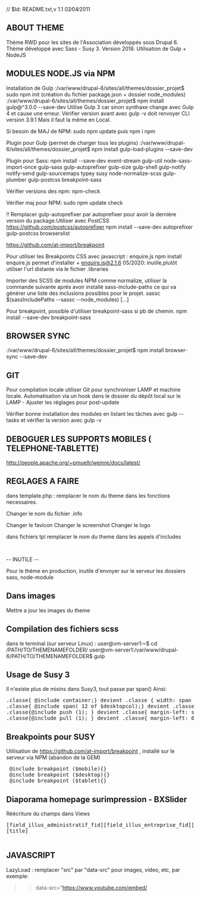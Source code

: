 // $Id: README.txt,v 1.1 02∕04∕2011

ABOUT THEME
-----------

Thème RWD pour les sites de l'Association développés sous Drupal 6.
Thème développé avec Sass - Susy 3. Version 2018.
Utilisation de Gulp + NodeJS

MODULES NODE.JS via NPM
----------------------------------
Installation de Gulp
:/var/www/drupal-6/sites/all/themes/dossier_projet$ sudo npm init (création du fichier  package.json + dossier node_modules)
:/var/www/drupal-6/sites/all/themes/dossier_projet$ npm install gulp@^3.0.0 --save-dev
Utilise Gulp 3 car sinon synthaxe change avec Gulp 4 et cause une erreur.
Vérifier version avant avec gulp -v doit renvoyer CLI version 3.9.1 Mais il faut la même en Local.

Si besoin de MAJ de NPM:
sudo npm update puis npm i npm

Plugin pour Gulp (permet de charger tous les plugins)
:/var/www/drupal-6/sites/all/themes/dossier_projet$ npm install gulp-load-plugins --save-dev

Plugin pour Sass:
npm install --save-dev  event-stream gulp-util node-sass-import-once gulp-sass  gulp-autoprefixer gulp-size gulp-shell gulp-notify notify-send gulp-sourcemaps typey susy node-normalize-scss gulp-plumber gulp-postcss
breakpoint-sass

Vérifier versions des npm:
npm-check

Vérifier maj pour NPM:
 sudo npm update check

 !! Remplacer gulp-autoprefixer par autoprefixer pour avoir la dernière version du package.Utiliser avec PostCSS
 https://github.com/postcss/autoprefixer
 npm install --save-dev autoprefixer gulp-postcss browserslist

 https://github.com/at-import/breakpoint

 Pour utiliser les Breakpoints CSS avec javascript : enquire.js
 npm install enquire.js  permet d'installer + enquire.js@2.1.6
 05/2020: inutile,plutôt utiliser l'url distante via le fichier .libraries

 Importer des SCSS de modules NPM comme normalize, utiliser la commande suivante aprés avoir installé sass-include-paths
 ce qui va générer une liste des inclusions possibles pour le projet.
 sassc $(sassIncludePaths --sassc --node_modules) [...]

 Pour breakpoint, possible d'utiliser breakpoint-sass si pb de chemin.
 npm install --save-dev breakpoint-sass

BROWSER SYNC
-----------------
:/var/www/drupal-6/sites/all/themes/dossier_projet$ npm install browser-sync --save-dev

GIT
-----------------
Pour compilation locale utiliser Git pour synchroniser LAMP et machine locale.
Automatisation via un hook dans le dossier du dépôt local sur le LAMP - Ajuster les réglages pour post-update

Vérifier bonne installation des modules en listant les tâches avec gulp --tasks et vérifier la version avec gulp -v

DEBOGUER LES SUPPORTS MOBILES ( TELEPHONE-TABLETTE)
----------------------------------------------------------------------
http://people.apache.org/~pmuellr/weinre/docs/latest/


REGLAGES A FAIRE
----------------

dans template.php :
remplacer le nom du theme dans les fonctions necessaires.

Changer le nom du fichier .info

Changer le favicon
Changer le screenshot
Changer le logo

dans fichiers tpl
remplacer le nom du theme dans les appels d'includes
<pre>
 <?php
$theme_path = drupal_get_path('theme', 'starterd6_pf_rwd'); //Nom du thème idem nom du fichier .info
include ($theme_path.'/chemin/vers/fichier.php');
?>
</pre>

-- INUTILE --

Pour le thème en production, inutile d'envoyer sur le serveur les dossiers sass, node-module

Dans images
-----------

Mettre a jour les images du theme

Compilation des fichiers scss
-----------------------------
dans le terminal (sur serveur Linux) :
user@vm-server1:~$ cd /PATH/TO/THEMENAMEFOLDER/
user@vm-server1:/var/www/drupal-6/PATH/TO/THEMENAMEFOLDER$ gulp


Usage de Susy 3
------------------------
Il n'existe plus de mixins dans Susy3, tout passe par span()
Ainsi:
<pre>
.classe{ @include container;} devient .classe { width: span (3);}
.classe{ @include span( 12 of $desktopcol);} devient .classe { width: span( 12 of $desktopcol);}
.classe{@include push (1); } devient .classe{ margin-left: span(1 wide); }
.classe{@include pull (1); } devient .classe{ margin-left: 0 - span(3 wide); }
</pre>

 Breakpoints pour SUSY
----------------------------------

Utilisation de https://github.com/at-import/breakpoint , installé sur le serveur via NPM (abandon de la GEM)
<pre>
 @include breakpoint ($mobile){}
 @include breakpoint ($desktop){}
 @include breakpoint ($tablet){}
</pre>

Diaporama homepage surimpression - BXSlider
------------------------------------
Réécriture du champs dans Views
<pre>
[field_illus_administratif_fid][field_illus_entreprise_fid][field_diapo_lycee_fid]
<div class="bx-caption">[title]</div>
</pre>


JAVASCRIPT
------------------------
LazyLoad : remplacer "src" par "data-src" pour images, video, etc, par exemple:
>> data-src="https://www.youtube.com/embed/
